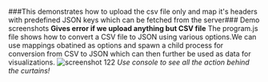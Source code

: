 ###This demonstrates how to upload the csv file only and map it's headers with predefined JSON keys which can be fetched from the server### Demo screenshots
**Gives error if we upload anything but CSV file**
The program.js file shows how to convert a CSV file to JSON using various options.We can use mappings obatined as options and spawn a child process for conversion from CSV to JSON which can then further be used as data for visualizations. 
![screenshot 122](https://cloud.githubusercontent.com/assets/9314776/13998837/4a505ae6-f15f-11e5-9ff8-82bc4ac54851.png)
*Use console to see all the action behind the curtains!* 
